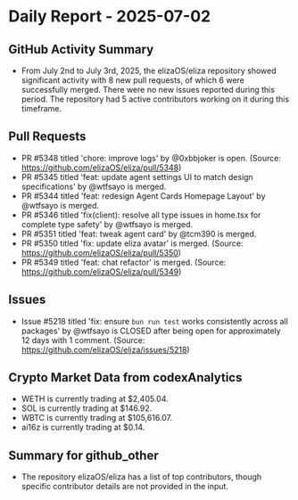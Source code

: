 # Daily Report - 2025-07-02

## GitHub Activity Summary
- From July 2nd to July 3rd, 2025, the elizaOS/eliza repository showed significant activity with 8 new pull requests, of which 6 were successfully merged. There were no new issues reported during this period. The repository had 5 active contributors working on it during this timeframe.

## Pull Requests
- PR #5348 titled 'chore: improve logs' by @0xbbjoker is open. (Source: https://github.com/elizaOS/eliza/pull/5348)
- PR #5345 titled 'feat: update agent settings UI to match design specifications' by @wtfsayo is merged.
- PR #5344 titled 'feat: redesign Agent Cards Homepage Layout' by @wtfsayo is merged.
- PR #5346 titled 'fix(client): resolve all type issues in home.tsx for complete type safety' by @wtfsayo is merged.
- PR #5351 titled 'feat: tweak agent card' by @tcm390 is merged.
- PR #5350 titled 'fix: update eliza avatar' is merged. (Source: https://github.com/elizaOS/eliza/pull/5350)
- PR #5349 titled 'feat: chat refactor' is merged. (Source: https://github.com/elizaOS/eliza/pull/5349)

## Issues
- Issue #5218 titled 'fix: ensure `bun run test` works consistently across all packages' by @wtfsayo is CLOSED after being open for approximately 12 days with 1 comment. (Source: https://github.com/elizaOS/eliza/issues/5218)

## Crypto Market Data from codexAnalytics
- WETH is currently trading at $2,405.04.
- SOL is currently trading at $146.92.
- WBTC is currently trading at $105,616.07.
- ai16z is currently trading at $0.14.

## Summary for github_other
- The repository elizaOS/eliza has a list of top contributors, though specific contributor details are not provided in the input.